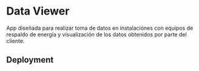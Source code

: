 # Data Viewer

App diseñada para realizar toma de datos en instalaciónes con  equipos de respaldo de energía y visualización de los datos obtenidos por parte del cliente.

## Deployment
